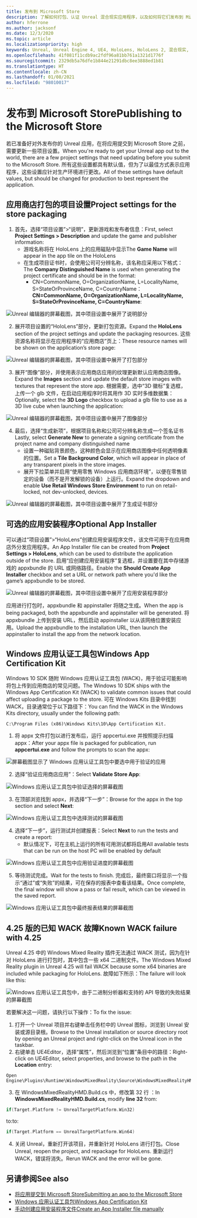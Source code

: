 ```yaml
---
title: 发布到 Microsoft Store
description: 了解如何打包、认证 Unreal 混合现实应用程序，以及如何将它们发布到 Microsoft Store。
author: hferrone
ms.author: jacksonf
ms.date: 12/3/2020
ms.topic: article
ms.localizationpriority: high
keywords: Unreal, Unreal Engine 4, UE4, HoloLens, HoloLens 2, 混合现实, 开发, 文档, 指南, 功能, 混合现实头戴显示设备, windows 混合现实头戴显示设备, 虚拟现实头戴显示设备, 发布, 分发, Microsoft Store
ms.openlocfilehash: 41f081f11cdb9ac2fdf96a81bb761a1321d1776f
ms.sourcegitcommit: 2329db5a76dfe1b844e21291dbc8ee3888ed1b81
ms.translationtype: HT
ms.contentlocale: zh-CN
ms.lasthandoff: 01/08/2021
ms.locfileid: "98010017"
---
```

# <a name="publishing-to-the-microsoft-store"></a><span data-ttu-id="34d43-104">发布到 Microsoft Store</span><span class="sxs-lookup"><span data-stu-id="34d43-104">Publishing to the Microsoft Store</span></span>

<span data-ttu-id="34d43-105">若已准备好对外发布你的 Unreal 应用，在将应用提交到 Microsoft Store 之前，需要更新一些项目设置。</span><span class="sxs-lookup"><span data-stu-id="34d43-105">When you're ready to get your Unreal app out to the world, there are a few project settings that need updating before you submit to the Microsoft Store.</span></span> <span data-ttu-id="34d43-106">所有这些设置都具有默认值，但为了以最佳方式表示应用程序，这些设置应针对生产环境进行更改。</span><span class="sxs-lookup"><span data-stu-id="34d43-106">All of these settings have default values, but should be changed for production to best represent the application.</span></span>

## <a name="project-settings-for-the-store-packaging"></a><span data-ttu-id="34d43-107">应用商店打包的项目设置</span><span class="sxs-lookup"><span data-stu-id="34d43-107">Project settings for the store packaging</span></span>

1. <span data-ttu-id="34d43-108">首先，选择“项目设置”>“说明”，更新游戏和发布者信息：</span><span class="sxs-lookup"><span data-stu-id="34d43-108">First, select **Project Settings > Description** and update the game and publisher information:</span></span> 
    * <span data-ttu-id="34d43-109">游戏名称将在 HoloLens 上的应用磁贴中显示</span><span class="sxs-lookup"><span data-stu-id="34d43-109">The **Game Name** will appear in the app tile on the HoloLens</span></span>
    * <span data-ttu-id="34d43-110">在生成项目证书时，会使用公司可分辨名称，该名称应采用以下格式：</span><span class="sxs-lookup"><span data-stu-id="34d43-110">The **Company Distinguished Name** is used when generating the project certificate and should be in the format:</span></span> 
        * <span data-ttu-id="34d43-111">CN=CommonName, O=OrganizationName, L=LocalityName, S=StateOrProvinceName, C=CountryName：</span><span class="sxs-lookup"><span data-stu-id="34d43-111">**CN=CommonName, O=OrganizationName, L=LocalityName, S=StateOrProvinceName, C=CountryName**:</span></span>

![Unreal 编辑器的屏幕截图，其中项目设置中展开了说明部分](images/unreal-publishing-img-01.png)

2. <span data-ttu-id="34d43-113">展开项目设置的“HoloLens”部分，更新打包资源。</span><span class="sxs-lookup"><span data-stu-id="34d43-113">Expand the **HoloLens** section of the project settings and update the packaging resources.</span></span>  <span data-ttu-id="34d43-114">这些资源名称将显示在应用程序的“应用商店”页上：</span><span class="sxs-lookup"><span data-stu-id="34d43-114">These resource names will be shown on the application’s store page:</span></span>

![Unreal 编辑器的屏幕截图，其中项目设置中展开了打包部分](images/unreal-publishing-img-02.png)

3. <span data-ttu-id="34d43-116">展开“图像”部分，并使用表示应用商店应用的纹理更新默认应用商店图像。</span><span class="sxs-lookup"><span data-stu-id="34d43-116">Expand the **Images** section and update the default store images with textures that represent the store app.</span></span>  <span data-ttu-id="34d43-117">根据需要，选中“3D 徽标”复选框，上传一个 glb 文件，在启动应用程序时将其用作 3D 实时多维数据集：</span><span class="sxs-lookup"><span data-stu-id="34d43-117">Optionally, select the **3D Logo** checkbox to upload a glb file to use as a 3D live cube when launching the application:</span></span>

![Unreal 编辑器的屏幕截图，其中项目设置中展开了图像部分](images/unreal-publishing-img-03.png)

4. <span data-ttu-id="34d43-119">最后，选择“生成新项”，根据项目名称和公司可分辨名称生成一个签名证书</span><span class="sxs-lookup"><span data-stu-id="34d43-119">Lastly, select **Generate New** to generate a signing certificate from the project name and company distinguished name</span></span>  
    * <span data-ttu-id="34d43-120">设置一种磁贴背景颜色，这种颜色会显示在应用商店图像中任何透明像素的位置。</span><span class="sxs-lookup"><span data-stu-id="34d43-120">Set a **Tile Background Color**, which will appear in place of any transparent pixels in the store images.</span></span>
    * <span data-ttu-id="34d43-121">展开下拉菜单并启用“使用零售 Windows 应用商店环境”，以便在零售锁定的设备（而不是开发解锁的设备）上运行。</span><span class="sxs-lookup"><span data-stu-id="34d43-121">Expand the dropdown and enable **Use Retail Windows Store Environment** to run on retail-locked, not dev-unlocked, devices.</span></span>

![Unreal 编辑器的屏幕截图，其中项目设置中展开了生成证书部分](images/unreal-publishing-img-04.png)

## <a name="optional-app-installer"></a><span data-ttu-id="34d43-123">可选的应用安装程序</span><span class="sxs-lookup"><span data-stu-id="34d43-123">Optional App Installer</span></span>

<span data-ttu-id="34d43-124">可以通过“项目设置”>“HoloLens”创建应用安装程序文件，该文件可用于在应用商店外分发应用程序。</span><span class="sxs-lookup"><span data-stu-id="34d43-124">An App Installer file can be created from **Project Settings > HoloLens**, which can be used to distribute the application outside of the store.</span></span>  <span data-ttu-id="34d43-125">启用“应创建应用安装程序”复选框，并设置要在其中存储游戏的 appxbundle 的 URL 或网络路径。</span><span class="sxs-lookup"><span data-stu-id="34d43-125">Enable the **Should Create App Installer** checkbox and set a URL or network path where you'd like the game’s appxbundle to be stored.</span></span>  

![Unreal 编辑器的屏幕截图，其中项目设置中展开了应用安装程序部分](images/unreal-publishing-img-05.png)

<span data-ttu-id="34d43-127">应用进行打包时，appxbundle 和 appinstaller 将随之生成。</span><span class="sxs-lookup"><span data-stu-id="34d43-127">When the app is being packaged, both the appxbundle and appinstaller will be generated.</span></span>  <span data-ttu-id="34d43-128">将 appxbundle 上传到安装 URL，然后启动 appinstaller 以从该网络位置安装应用。</span><span class="sxs-lookup"><span data-stu-id="34d43-128">Upload the appxbundle to the installation URL, then launch the appinstaller to install the app from the network location.</span></span>

## <a name="windows-app-certification-kit"></a><span data-ttu-id="34d43-129">Windows 应用认证工具包</span><span class="sxs-lookup"><span data-stu-id="34d43-129">Windows App Certification Kit</span></span>

<span data-ttu-id="34d43-130">Windows 10 SDK 随附 Windows 应用认证工具包 (WACK)，用于验证可能影响将包上传到应用商店的常见问题。</span><span class="sxs-lookup"><span data-stu-id="34d43-130">The Windows 10 SDK ships with the Windows App Certification Kit (WACK) to validate common issues that could affect uploading a package to the store.</span></span>  <span data-ttu-id="34d43-131">可在 Windows Kits 目录中找到 WACK，目录通常位于以下路径下：</span><span class="sxs-lookup"><span data-stu-id="34d43-131">You can find the WACK in the Windows Kits directory, usually under the following path:</span></span> 

```
C:\Program Files (x86)\Windows Kits\10\App Certification Kit.
```

1. <span data-ttu-id="34d43-132">将 appx 文件打包以进行发布后，运行 appcertui.exe 并按照提示扫描 appx：</span><span class="sxs-lookup"><span data-stu-id="34d43-132">After your appx file is packaged for publication, run **appcertui.exe** and follow the prompts to scan the appx:</span></span>

![屏幕截图显示了 Windows 应用认证工具包中要选中用于验证的应用](images/unreal-publishing-img-06.png)

2. <span data-ttu-id="34d43-134">选择“验证应用商店应用”：</span><span class="sxs-lookup"><span data-stu-id="34d43-134">Select **Validate Store App**:</span></span>

![Windows 应用认证工具包中验证选择的屏幕截图](images/unreal-publishing-img-07.png)

3. <span data-ttu-id="34d43-136">在顶部浏览找到 appx，并选择“下一步”：</span><span class="sxs-lookup"><span data-stu-id="34d43-136">Browse for the appx in the top section and select **Next**:</span></span>

![Windows 应用认证工具包中选择测试的屏幕截图](images/unreal-publishing-img-08.png)

4. <span data-ttu-id="34d43-138">选择“下一步”，运行测试并创建报表：</span><span class="sxs-lookup"><span data-stu-id="34d43-138">Select **Next** to run the tests and create a report:</span></span>
    * <span data-ttu-id="34d43-139">默认情况下，可在主机上运行的所有可用测试都将启用</span><span class="sxs-lookup"><span data-stu-id="34d43-139">All available tests that can be run on the host PC will be enabled by default</span></span>

![Windows 应用认证工具包中应用验证进度的屏幕截图](images/unreal-publishing-img-09.png)

5. <span data-ttu-id="34d43-141">等待测试完成。</span><span class="sxs-lookup"><span data-stu-id="34d43-141">Wait for the tests to finish.</span></span> <span data-ttu-id="34d43-142">完成后，最终窗口将显示一个指示“通过”或“失败”的结果，可在保存的报表中查看该结果。</span><span class="sxs-lookup"><span data-stu-id="34d43-142">Once complete, the final window will show a pass or fail result, which can be viewed in the saved report.</span></span>

![Windows 应用认证工具包中最终报表结果的屏幕截图](images/unreal-publishing-img-10.png)

## <a name="known-wack-failure-with-425"></a><span data-ttu-id="34d43-144">4\.25 版的已知 WACK 故障</span><span class="sxs-lookup"><span data-stu-id="34d43-144">Known WACK failure with 4.25</span></span>

<span data-ttu-id="34d43-145">Unreal 4.25 中的 Windows Mixed Reality 插件无法通过 WACK 测试，因为在针对 HoloLens 进行打包时，其中包含一些 x64 二进制文件。</span><span class="sxs-lookup"><span data-stu-id="34d43-145">The Windows Mixed Reality plugin in Unreal 4.25 will fail WACK because some x64 binaries are included while packaging for HoloLens.</span></span> <span data-ttu-id="34d43-146">故障如下所示：</span><span class="sxs-lookup"><span data-stu-id="34d43-146">The failure will look like this:</span></span>

![Windows 应用认证工具包中，由于二进制分析器和支持的 API 导致的失败结果的屏幕截图](images/unreal-publishing-img-11.png)

<span data-ttu-id="34d43-148">若要解决这一问题，请执行以下操作：</span><span class="sxs-lookup"><span data-stu-id="34d43-148">To fix the issue:</span></span>
1. <span data-ttu-id="34d43-149">打开一个 Unreal 项目并右键单击任务栏中的 Unreal 图标，浏览到 Unreal 安装或源目录根。</span><span class="sxs-lookup"><span data-stu-id="34d43-149">Browse to the Unreal installation or source directory root by opening an Unreal project and right-click on the Unreal icon in the taskbar.</span></span>
2. <span data-ttu-id="34d43-150">右键单击 UE4Editor，选择“属性”，然后浏览到“位置”条目中的路径：</span><span class="sxs-lookup"><span data-stu-id="34d43-150">Right-click on UE4Editor, select properties, and browse to the path in the **Location** entry:</span></span>

```
Open Engine\Plugins\Runtime\WindowsMixedReality\Source\WindowsMixedRealityHMD\WindowsMixedRealityHMD.Build.cs.
```

3. <span data-ttu-id="34d43-151">在 WindowsMixedRealityHMD.Build.cs 中，修改第 32 行 ：</span><span class="sxs-lookup"><span data-stu-id="34d43-151">In **WindowsMixedRealityHMD.Build.cs**, modify **line 32** from:</span></span>

```cpp
if(Target.Platform != UnrealTargetPlatform.Win32)
```

<span data-ttu-id="34d43-152">to:</span><span class="sxs-lookup"><span data-stu-id="34d43-152">to:</span></span>

```cpp
if(Target.Platform == UnrealTargetPlatform.Win64)

```

4. <span data-ttu-id="34d43-153">关闭 Unreal，重新打开该项目，并重新针对 HoloLens 进行打包。</span><span class="sxs-lookup"><span data-stu-id="34d43-153">Close Unreal, reopen the project, and repackage for HoloLens.</span></span>  <span data-ttu-id="34d43-154">重新运行 WACK，错误将消失。</span><span class="sxs-lookup"><span data-stu-id="34d43-154">Rerun WACK and the error will be gone.</span></span> 

## <a name="see-also"></a><span data-ttu-id="34d43-155">另请参阅</span><span class="sxs-lookup"><span data-stu-id="34d43-155">See also</span></span>

* [<span data-ttu-id="34d43-156">将应用提交到 Microsoft Store</span><span class="sxs-lookup"><span data-stu-id="34d43-156">Submitting an app to the Microsoft Store</span></span>](../../distribute/submitting-an-app-to-the-microsoft-store.md)
* [<span data-ttu-id="34d43-157">Windows 应用认证工具包</span><span class="sxs-lookup"><span data-stu-id="34d43-157">Windows App Certification Kit</span></span>](https://developer.microsoft.com/windows/downloads/app-certification-kit)
* [<span data-ttu-id="34d43-158">手动创建应用安装程序文件</span><span class="sxs-lookup"><span data-stu-id="34d43-158">Create an App Installer file manually</span></span>](https://docs.microsoft.com/windows/msix/app-installer/how-to-create-appinstaller-file)